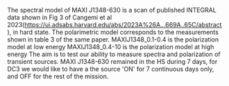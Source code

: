 The spectral model of MAXI J1348-630 is a scan of published INTEGRAL data shown in Fig 3 of
Cangemi et al 2023(https://ui.adsabs.harvard.edu/abs/2023A%26A...669A..65C/abstract ), in hard state. 
The polarimetric model corresponds to the measurements shown in table 3 of the same paper.
MAXIJ1348_0.1-0.4  is the polarization model at low energy
MAXIJ1348_0.4-10  is the polarization  model  at high energy
The aim  is to test our ability to measure spectra and polarization of transient sources.
MAXI J1348-630 remained in the HS during 7 days, for DC3 we would like to have a the source 
'ON' for 7 continuous days only, and OFF for the rest of the mission.



